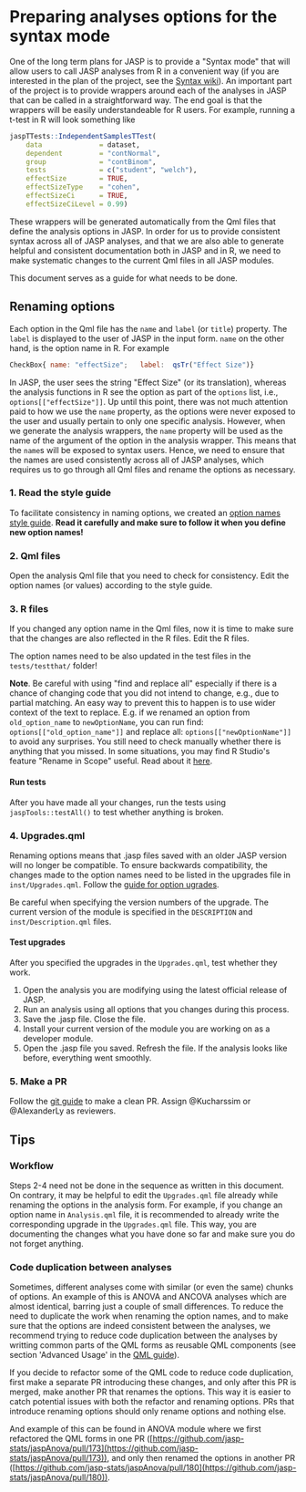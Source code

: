 # Preparing analyses options for the syntax mode

One of the long term plans for JASP is to provide a "Syntax mode" that will allow users to call JASP analyses from R in a convenient way (if you are interested in the plan of the project, see the [Syntax wiki](https://github.com/jasp-stats/INTERNAL-jasp/wiki/Syntax-Mode)). An important part of the project is to provide wrappers around each of the analyses in JASP that can be called in a straightforward way. The end goal is that the wrappers will be easily understandeable for R users. For example, running a t-test in R will look something like

```r
jaspTTests::IndependentSamplesTTest(
    data              = dataset, 
    dependent         = "contNormal", 
    group             = "contBinom", 
    tests             = c("student", "welch"), 
    effectSize        = TRUE, 
    effectSizeType    = "cohen", 
    effectSizeCi      = TRUE, 
    effectSizeCiLevel = 0.99)
```

These wrappers will be generated automatically from the Qml files that define the analysis options in JASP. In order for us to provide consistent syntax across all of JASP analyses, and that we are also able to generate helpful and consistent documentation both in JASP and in R, we need to make systematic changes to the current Qml files in all JASP modules.

This document serves as a guide for what needs to be done.

## Renaming options

Each option in the Qml file has the `name` and `label` (or `title`) property. The `label` is displayed to the user of JASP in the input form. `name` on the other hand, is the option name in R. For example

```qml
CheckBox{ name: "effectSize";   label:  qsTr("Effect Size")}
```

In JASP, the user sees the string "Effect Size" (or its translation), whereas the analysis functions in R see the option as part of the `options` list, i.e., `options[["effectSize"]]`. Up until this point, there was not much attention paid to how we use the `name` property, as the options were never exposed to the user and usually pertain to only one specific analysis. However, when we generate the analysis wrappers, the `name` property will be used as the name of the argument of the option in the analysis wrapper. This means that the `name`s will be exposed to syntax users. Hence, we need to ensure that the names are used consistently across all of JASP analyses, which requires us to go through all Qml files and rename the options as necessary. 

### 1. Read the style guide

To facilitate consistency in naming options, we created an [option names style guide](guide-option-names.md). **Read it carefully and make sure to follow it when you define new option names!** 

### 2. Qml files

Open the analysis Qml file that you need to check for consistency. Edit the option names (or values) according to the style guide.


### 3. R files

If you changed any option name in the Qml files, now it is time to make sure that the changes are also reflected in the R files. Edit the R files.

The option names need to be also updated in the test files in the `tests/testthat/` folder!

**Note**. Be careful with using "find and replace all" especially if there is a chance of changing code that you did not intend to change, e.g., due to partial matching. An easy way to prevent this to happen is to use wider context of the text to replace. E.g. if we renamed an option from `old_option_name` to `newOptionName`, you can run find: `options[["old_option_name"]]` and replace all: `options[["newOptionName"]]` to avoid any surprises. You still need to check manually whether there is anything that you missed. In some situations, you may find R Studio's feature "Rename in Scope" useful. Read about it [here](https://appsilon.com/rstudio-shortcuts-and-tips/#code-inserting).

#### Run tests

After you have made all your changes, run the tests using `jaspTools::testAll()` to test whether anything is broken. 

### 4. Upgrades.qml 

Renaming options means that .jasp files saved with an older JASP version will no longer be compatible. To ensure backwards compatibility, the changes made to the option names need to be listed in the upgrades file in `inst/Upgrades.qml`. Follow the [guide for option ugrades](jasp-upgrade-qml.md).

Be careful when specifying the version numbers of the upgrade. The current version of the module is specified in the `DESCRIPTION` and `inst/Description.qml` files.

#### Test upgrades

After you specified the upgrades in the `Upgrades.qml`, test whether they work. 

1. Open the analysis you are modifying using the latest official release of JASP. 
2. Run an analysis using all options that you changes during this process. 
3. Save the .jasp file. Close the file.
4. Install your current version of the module you are working on as a developer module.
5. Open the .jasp file you saved. Refresh the file. If the analysis looks like before, everything went smoothly.


### 5. Make a PR

Follow the [git guide](git-guide.md) to make a clean PR. Assign @Kucharssim or @AlexanderLy as reviewers.


## Tips

### Workflow

Steps 2-4 need not be done in the sequence as written in this document. On contrary, it may be helpful to edit the `Upgrades.qml` file already while renaming the options in the analysis form. For example, if you change an option name in `Analysis.qml` file, it is recommended to already write the corresponding upgrade in the `Upgrades.qml` file. This way, you are documenting the changes what you have done so far and make sure you do not forget anything.

### Code duplication between analyses

Sometimes, different analyses come with similar (or even the same) chunks of options. An example of this is ANOVA and ANCOVA analyses which are almost identical, barring just a couple of small differences. To reduce the need to duplicate the work when renaming the option names, and to make sure that the options are indeed consistent between the analyses, we recommend trying to reduce code duplication between the analyses by writting common parts of the QML forms as reusable QML components (see section 'Advanced Usage' in the [QML guide](jasp-qml-guide.md)).

If you decide to refactor some of the QML code to reduce code duplication, first make a separate PR introducing these changes, and only after this PR is merged, make another PR that renames the options. This way it is easier to catch potential issues with both the refactor and renaming options. PRs that introduce renaming options should only rename options and nothing else.

And example of this can be found in ANOVA module where we first refactored the QML forms in one PR ([https://github.com/jasp-stats/jaspAnova/pull/173](https://github.com/jasp-stats/jaspAnova/pull/173)), and only then renamed the options in another PR ([https://github.com/jasp-stats/jaspAnova/pull/180](https://github.com/jasp-stats/jaspAnova/pull/180)).




